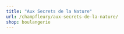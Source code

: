```yaml
---
title: "Aux Secrets de la Nature"
url: /champfleury/aux-secrets-de-la-nature/
shop: boulangerie
---
```

